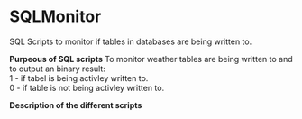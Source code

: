# SQLMonitor
SQL Scripts to monitor if tables in databases are being written to.

**Purpeous of SQL scripts**
To monitor weather tables are being written to and to output an binary result:<br />
1 - if tabel is being activley written to.<br />
0 - if table is not being activley written to.

**Description of the different scripts**

